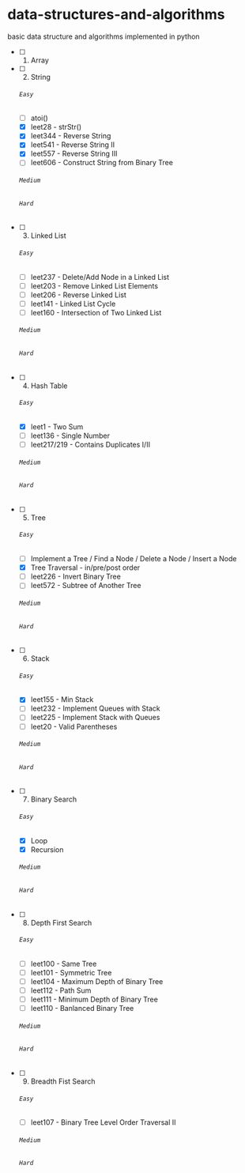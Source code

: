 # data-structures-and-algorithms
basic data structure and algorithms implemented in python 

 - [ ] 1. Array
 - [ ] 2. String
     ###### `Easy`
     - [ ] atoi()
     - [x] leet28 - strStr()
     - [x] leet344 - Reverse String
     - [x] leet541 - Reverse String II
     - [x] leet557 - Reverse String III
     - [ ] leet606 - Construct String from Binary Tree
     ###### `Medium`
     ###### `Hard`
 - [ ] 3. Linked List
    ###### `Easy`
    - [ ] leet237 - Delete/Add Node in a Linked List
    - [ ] leet203 - Remove Linked List Elements
    - [ ] leet206 - Reverse Linked List
    - [ ] leet141 - Linked List Cycle
    - [ ] leet160 - Intersection of Two Linked List
    ###### `Medium`
    ###### `Hard`
 - [ ] 4. Hash Table
    ###### `Easy`
    - [x] leet1 - Two Sum
    - [ ] leet136 - Single Number
    - [ ] leet217/219 - Contains Duplicates I/II
    ###### `Medium`
    ###### `Hard`
 - [ ] 5. Tree
    ###### `Easy`
    - [ ] Implement a Tree / Find a Node / Delete a Node / Insert a Node
    - [x] Tree Traversal - in/pre/post order
    - [ ] leet226 - Invert Binary Tree
    - [ ] leet572 - Subtree of Another Tree
    ###### `Medium`
    ###### `Hard`
 - [ ] 6. Stack
    ###### `Easy`
    - [x] leet155 - Min Stack
    - [ ] leet232 - Implement Queues with Stack
    - [ ] leet225 - Implement Stack with Queues
    - [ ] leet20 - Valid Parentheses
    ###### `Medium`
    ###### `Hard`
 - [ ] 7. Binary Search
    ###### `Easy`
    - [x] Loop
    - [x] Recursion
    ###### `Medium`
    ###### `Hard`
 - [ ] 8. Depth First Search
    ###### `Easy`
    - [ ] leet100 - Same Tree
    - [ ] leet101 - Symmetric Tree
    - [ ] leet104 - Maximum Depth of Binary Tree
    - [ ] leet112 - Path Sum
    - [ ] leet111 - Minimum Depth of Binary Tree
    - [ ] leet110 - Banlanced Binary Tree
    ###### `Medium`
    ###### `Hard`
 - [ ] 9. Breadth Fist Search
    ###### `Easy`
    - [ ] leet107 - Binary Tree Level Order Traversal II
    ###### `Medium`
    ###### `Hard`
